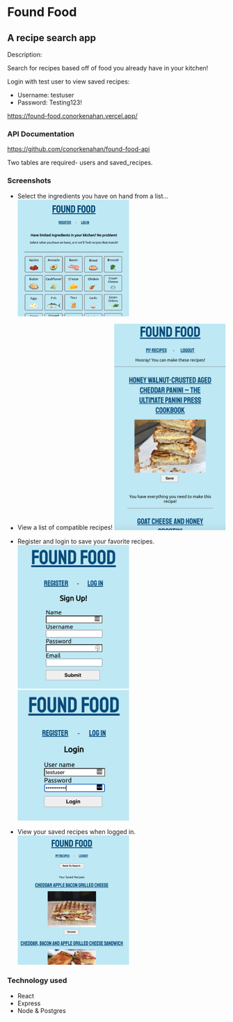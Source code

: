 # Found Food

## A recipe search app

Description:

Search for recipes based off of food you already have in your kitchen!

Login with test user to view saved recipes:

- Username: testuser
- Password: Testing123!

https://found-food.conorkenahan.vercel.app/

### API Documentation

https://github.com/conorkenahan/found-food-api

Two tables are required- users and saved_recipes.

### Screenshots

- Select the ingredients you have on hand from a list...
  <img src="./src/images/screenshots/main.png" width="256">

- View a list of compatible recipes!
  <img src="./src/images/screenshots/results.png" width="256">

- Register and login to save your favorite recipes.
  <img src="./src/images/screenshots/register.png" width="256">
  <img src="./src/images/screenshots/login.png" width="256">

- View your saved recipes when logged in.
  <img src="./src/images/screenshots/saved_recipes.png" width="256">

### Technology used

- React
- Express
- Node & Postgres

